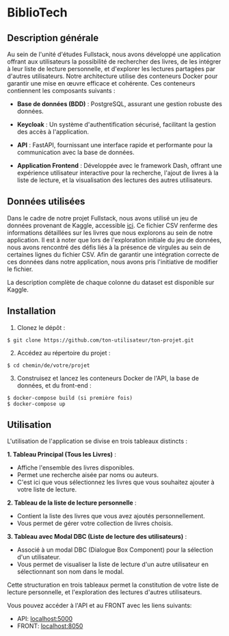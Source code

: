 # **BiblioTech**

## **Description générale**
Au sein de l'unité d'études Fullstack, nous avons développé une application offrant aux utilisateurs la possibilité de rechercher des livres, de les intégrer à leur liste de lecture personnelle, et d'explorer les lectures partagées par d'autres utilisateurs. Notre architecture utilise des conteneurs Docker pour garantir une mise en œuvre efficace et cohérente. Ces conteneurs contiennent les composants suivants :

* **Base de données (BDD)** : PostgreSQL, assurant une gestion robuste des données.

* **Keycloak** : Un système d'authentification sécurisé, facilitant la gestion des accès à l'application.

* **API** : FastAPI, fournissant une interface rapide et performante pour la communication avec la base de données.

* **Application Frontend** : Développée avec le framework Dash, offrant une expérience utilisateur interactive pour la recherche, l'ajout de livres à la liste de lecture, et la visualisation des lectures des autres utilisateurs.

## **Données utilisées**

Dans le cadre de notre projet Fullstack, nous avons utilisé un jeu de données provenant de Kaggle, accessible [ici](https://www.kaggle.com/datasets/jealousleopard/goodreadsbooks). Ce fichier CSV renferme des informations détaillées sur les livres que nous explorons au sein de notre application. Il est à noter que lors de l'exploration initiale du jeu de données, nous avons rencontré des défis liés à la présence de virgules au sein de certaines lignes du fichier CSV. Afin de garantir une intégration correcte de ces données dans notre application, nous avons pris l'initiative de modifier le fichier.

La description complète de chaque colonne du dataset est disponible sur Kaggle.

## **Installation**
1. Clonez le dépôt :
```
$ git clone https://github.com/ton-utilisateur/ton-projet.git
```
2. Accédez au répertoire du projet : 
```
$ cd chemin/de/votre/projet
```
3. Construisez et lancez les conteneurs Docker de l'API, la base de données, et du front-end :
```
$ docker-compose build (si première fois)
$ docker-compose up
```

## **Utilisation**
L'utilisation de l'application se divise en trois tableaux distincts :

**1. Tableau Principal (Tous les Livres)** :
  * Affiche l'ensemble des livres disponibles.
  * Permet une recherche aisée par noms ou auteurs.
  * C'est ici que vous sélectionnez les livres que vous souhaitez ajouter à votre liste de lecture.

**2. Tableau de la liste de lecture personnelle** :
* Contient la liste des livres que vous avez ajoutés personnellement.
* Vous permet de gérer votre collection de livres choisis.

**3. Tableau avec Modal DBC (Liste de lecture des utilisateurs)** :
* Associé à un modal DBC (Dialogue Box Component) pour la sélection d'un utilisateur.
* Vous permet de visualiser la liste de lecture d'un autre utilisateur en sélectionnant son nom dans le modal.

Cette structuration en trois tableaux permet la constitution de votre liste de lecture personnelle, et l'exploration des lectures d'autres utilisateurs.


Vous pouvez accéder à l'API et au FRONT avec les liens suivants:
* API: [localhost:5000](http://localhost:5000/)
* FRONT: [localhost:8050](http://localhost:8050/)


